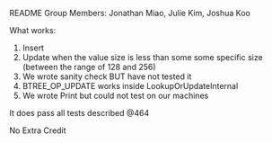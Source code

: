 README 
Group Members: Jonathan Miao, Julie Kim, Joshua Koo

What works:
1) Insert
2) Update when the value size is less than some some specific size (between the range of 128 and 256)
3) We wrote sanity check BUT have not tested it
4) BTREE_OP_UPDATE works inside LookupOrUpdateInternal
5) We wrote Print but could not test on our machines 

It does pass all tests described @464 

No Extra Credit
